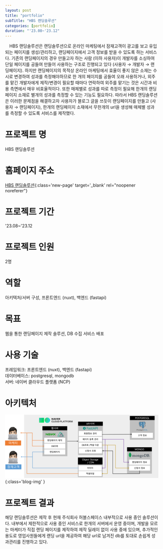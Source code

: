 ```yaml
---
layout: post
title: "portfolio"
subTitle: "HBS 랜딩솔루션"
categories: [portfolio]
duration: "'23.08~'23.12"
---
```


&ensp;&ensp;HBS 랜딩솔루션은 랜딩솔루션으로 온라인 마케팅에서 잠재고객이 광고를 보고 유입되는 페이지를 생성/관리하고, 랜딩페이지에서 고객 정보를 받을 수 있도록 하는 서비스다. 기존의 랜딩페이지의 경우 만들고자 하는 사람 (이하 사용자)이 개발자를 소싱하여 단일 페이지를 공들여 만들어 사용하는 구조로 진행되고 있다 (사용자 → 개발자 → 랜딩페이지). 하지만 랜딩페이지의 목적상 온라인 마케팅에서 효율이 좋지 않은 소재는 수시로 변경하여 성과를 측정해야하므로 한 개의 페이지를 공들여 오래 사용하거나, 외주를 맡긴 개발자에게 제작/변경이 필요할 때마다 연락하여 외주를 맡기는 것은 시간과 비용 측면에서 매우 비효율적이다. 또한 매체별로 성과를 따로 측정이 필요해 한개의 랜딩 페이지 소재로 별개의 성과를 측정할 수 있는 기능도 필요하다. 따라서 HBS 랜딩솔루션은 이러한 문제점을 해결하고자 사용자가 블로그 글을 쓰듯이 랜딩페이지를 만들고 (사용자 → 랜딩페이지), 한개의 랜딩페이지 소재에서 무한개의 url을 생성해 매체별 성과를 측정할 수 있도록 서비스를 제작했다.

# 프로젝트 명

HBS 랜딩솔루션

# 홈페이지 주소

[HBS 랜딩솔루션](https://hubblespace.kr){:class='new-page' target='\_blank' rel="noopener noreferer"}

# 프로젝트 기간

'23.08~'23.12

# 프로젝트 인원

2명

# 역할

아키텍처/서버 구성, 프론트엔드 (nuxt), 백엔드 (fastapi)

# 목표

웹을 통한 랜딩페이지 제작 솔루션, DB 수집 서비스 배포

# 사용 기술

프레임워크: 프론트엔드 (nuxt), 백엔드 (fastapi)  
데이터베이스: postgresql, mongodb  
서버: 네이버 클라우드 플랫폼 (NCP)

# 아키텍처

![architecture](/assets/img/post/2024-01-16-hbs-랜딩솔루션-architecture.png){:class='blog-img' }

# 프로젝트 결과

해당 랜딩솔루션은 제작 후 현재 주식회사 허블스페이스 내부적으로 사용 중인 솔루션이다. 내부에서 제한적으로 사용 중인 서비스로 한개의 서버에서 운영 중이며, 개발을 모르는 마케터가 직접 랜딩 페이지를 제작하여 제작 딜레이 없이 사용 중에 있으며, 추가적인 용도로 영업사원들에게 랜딩 url을 제공하여 해당 url로 남겨진 db를 토대로 손쉽게 성과관리를 진행하고 있다.
